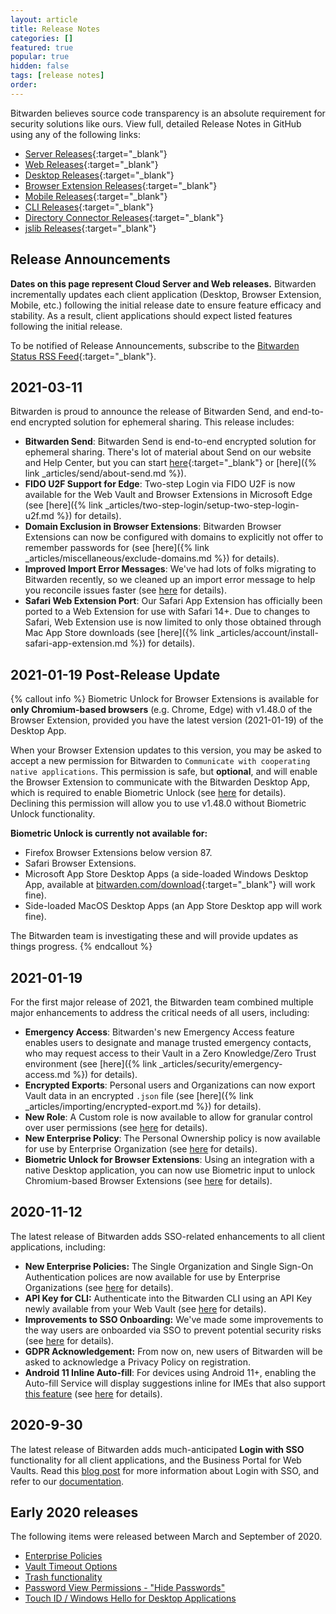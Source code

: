 ```yaml
---
layout: article
title: Release Notes
categories: []
featured: true
popular: true
hidden: false
tags: [release notes]
order:
---
```


Bitwarden believes source code transparency is an absolute requirement for security solutions like ours. View full, detailed Release Notes in GitHub using any of the following links:
- [Server Releases](https://github.com/bitwarden/server/releases){:target="\_blank"}
- [Web Releases](https://github.com/bitwarden/web/releases){:target="\_blank"}
- [Desktop Releases](https://github.com/bitwarden/desktop/releases){:target="\_blank"}
- [Browser Extension Releases](https://github.com/bitwarden/browser/releases){:target="\_blank"}
- [Mobile Releases](https://github.com/bitwarden/mobile/releases){:target="\_blank"}
- [CLI Releases](https://github.com/bitwarden/cli/releases){:target="\_blank"}
- [Directory Connector Releases](https://github.com/bitwarden/directory-connector/releases){:target="\_blank"}
- [jslib Releases](https://github.com/bitwarden/jslib/releases){:target="\_blank"}

## Release Announcements

**Dates on this page represent Cloud Server and Web releases.** Bitwarden incrementally updates each client application (Desktop, Browser Extension, Mobile, etc.) following the initial release date to ensure feature efficacy and stability. As a result, client applications should expect listed features following the initial release.

To be notified of Release Announcements, subscribe to the [Bitwarden Status RSS Feed](https://status.bitwarden.com/){:target="\_blank"}.

## 2021-03-11

Bitwarden is proud to announce the release of Bitwarden Send, and end-to-end encrypted solution for ephemeral sharing. This release includes:

- **Bitwarden Send**: Bitwarden Send is end-to-end encrypted solution for ephemeral sharing. There's lot of material about Send on our website and Help Center, but you can start [here](https://bitwarden.com/products/send){:target="\_blank"} or [here]({% link _articles/send/about-send.md %}).
- **FIDO U2F Support for Edge**: Two-step Login via FIDO U2F is now available for the Web Vault and Browser Extensions in Microsoft Edge (see [here]({% link _articles/two-step-login/setup-two-step-login-u2f.md %}) for details).
- **Domain Exclusion in Browser Extensions**: Bitwarden Browser Extensions can now be configured with domains to explicitly not offer to remember passwords for (see [here]({% link _articles/miscellaneous/exclude-domains.md %}) for details).
- **Improved Import Error Messages**: We've had lots of folks migrating to Bitwarden recently, so we cleaned up an import error message to help you reconcile issues faster (see [here]({{site.baseurl}}/article/import-data/#length-related-import-errors) for details).
- **Safari Web Extension Port**: Our Safari App Extension has officially been ported to a Web Extension for use with Safari 14+. Due to changes to Safari, Web Extension use is now limited to only those obtained through Mac App Store downloads (see [here]({% link _articles/account/install-safari-app-extension.md %}) for details).

## 2021-01-19 Post-Release Update

{% callout info %}
Biometric Unlock for Browser Extensions is available for **only Chromium-based browsers** (e.g. Chrome, Edge) with v1.48.0 of the Browser Extension, provided you have the latest version (2021-01-19) of the Desktop App.

When your Browser Extension updates to this version, you may be asked to accept a new permission for Bitwarden to `Communicate with cooperating native applications`. This permission is safe, but **optional**, and will enable the Browser Extension to communicate with the Bitwarden Desktop App, which is required to enable Biometric Unlock (see [here](https://bitwarden.com/help/article/biometrics/#browser-extensions) for details). Declining this permission will allow you to use v1.48.0 without Biometric Unlock functionality.

**Biometric Unlock is currently not available for:**
- Firefox Browser Extensions below version 87.
- Safari Browser Extensions.
- Microsoft App Store Desktop Apps (a side-loaded Windows Desktop App, available at [bitwarden.com/download](https://bitwarden.com/download){:target="\_blank"} will work fine).
- Side-loaded MacOS Desktop Apps (an App Store Desktop app will work fine).

The Bitwarden team is investigating these and will provide updates as things progress.
{% endcallout %}

## 2021-01-19
For the first major release of 2021, the Bitwarden team combined multiple major enhancements to address the critical needs of all users, including:
- **Emergency Access**: Bitwarden's new Emergency Access feature enables users to designate and manage trusted emergency contacts, who may request access to their Vault in a Zero Knowledge/Zero Trust environment (see [here]({% link _articles/security/emergency-access.md %}) for details).
- **Encrypted Exports**: Personal users and Organizations can now export Vault data in an encrypted `.json` file (see [here]({% link _articles/importing/encrypted-export.md %}) for details).
- **New Role**: A Custom role is now available to allow for granular control over user permissions (see [here](https://bitwarden.com/help/article/user-types-access-control/#custom-role) for details).
- **New Enterprise Policy**: The Personal Ownership policy is now available for use by Enterprise Organization (see [here](https://bitwarden.com/help/article/policies/#personal-ownership) for details).
- **Biometric Unlock for Browser Extensions**: Using an integration with a native Desktop application, you can now use Biometric input to unlock Chromium-based Browser Extensions (see [here](https://bitwarden.com/help/article/biometrics/#browser-extensions) for details).

## 2020-11-12
The latest release of Bitwarden adds SSO-related enhancements to all client applications, including:
- **New Enterprise Policies:** The Single Organization and Single Sign-On Authentication polices are now available for use by Enterprise Organizations (see [here](https://bitwarden.com/help/article/policies/) for details).
- **API Key for CLI:** Authenticate into the Bitwarden CLI using an API Key newly available from your Web Vault (see [here](https://bitwarden.com/help/article/personal-api-key/) for details).
- **Improvements to SSO Onboarding:** We've made some improvements to the way users are onboarded via SSO to prevent potential security risks (see [here](https://github.com/bitwarden/server/pull/945) for details).
- **GDPR Acknowledgement:** From now on, new users of Bitwarden will be asked to acknowledge a Privacy Policy on registration.
- **Android 11 Inline Auto-fill**: For devices using Android 11+, enabling the Auto-fill Service will display suggestions inline for IMEs that also support [this feature](https://developer.android.com/guide/topics/text/ime-autofill#workflow) (see [here](https://github.com/bitwarden/mobile/pull/1145) for details).

## 2020-9-30
The latest release of Bitwarden adds much-anticipated **Login with SSO** functionality for all client applications, and the Business Portal for Web Vaults. Read this [blog post](https://bitwarden.com/blog/post/bitwarden-launches-sso-authentication/) for more information about Login with SSO, and refer to our [documentation](https://bitwarden.com/help/login-with-sso).

## Early 2020 releases

The following items were released between March and September of 2020.

- [Enterprise Policies](https://bitwarden.com/help/article/policies/)
- [Vault Timeout Options](https://bitwarden.com/help/article/vault-timeout/)
- [Trash functionality](https://bitwarden.com/help/article/managing-items/#deleting-an-item)
- [Password View Permissions - "Hide Passwords"](https://bitwarden.com/help/article/user-types-access-control/#granular-access-control)
- [Touch ID / Windows Hello for Desktop Applications](https://bitwarden.com/help/article/biometrics/#desktop-applications)
